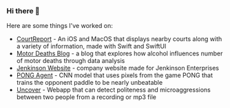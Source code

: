 ### Hi there 👋

Here are some things I've worked on:
* [CourtReport](https://github.com/Shyamsaibethina/courtreport) - An iOS and MacOS that displays nearby courts along with a variety of information, made with Swift and SwiftUI 
* [Motor Deaths Blog](https://github.com/Shyamsaibethina/Alchohol-Related-Mothor-Deaths) - a blog that explores how alcohol influences number of motor deaths through data analysis
* [Jenkinson Website](https://github.com/Shyamsaibethina/jenkinson_website) - company website made for Jenkinson Enterprises
* [PONG Agent](https://github.com/Shyamsaibethina/DLG-AI-2021) - CNN model that uses pixels from the game PONG that trains the opponent paddle to be nearly unbeatable
* [Uncover](https://github.com/Shyamsaibethina/Uncover) - Webapp that can detect politeness and microaggressions between two people from a recording or mp3 file
